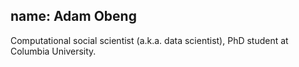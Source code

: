 name: Adam Obeng
---
Computational social scientist (a.k.a. data scientist), PhD student at Columbia University.